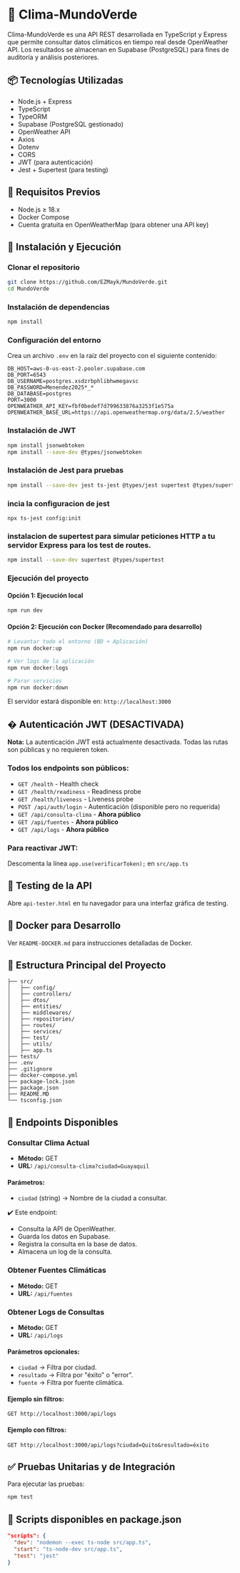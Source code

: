 # 🌱 Clima-MundoVerde

Clima-MundoVerde es una API REST desarrollada en TypeScript y Express que permite consultar datos climáticos en tiempo real desde OpenWeather API. Los resultados se almacenan en Supabase (PostgreSQL) para fines de auditoría y análisis posteriores.

## 📦 Tecnologías Utilizadas

- Node.js + Express
- TypeScript
- TypeORM
- Supabase (PostgreSQL gestionado)
- OpenWeather API
- Axios
- Dotenv
- CORS
- JWT (para autenticación)
- Jest + Supertest (para testing)

## 🔧 Requisitos Previos

- Node.js ≥ 18.x
- Docker Compose
- Cuenta gratuita en OpenWeatherMap (para obtener una API key)

## 🚀 Instalación y Ejecución

### Clonar el repositorio
```bash
git clone https://github.com/EZMayk/MundoVerde.git
cd MundoVerde
```

### Instalación de dependencias
```bash
npm install
```

### Configuración del entorno
Crea un archivo `.env` en la raíz del proyecto con el siguiente contenido:
```env
DB_HOST=aws-0-us-east-2.pooler.supabase.com
DB_PORT=6543
DB_USERNAME=postgres.xsdzrbphlibhwmegavsc
DB_PASSWORD=Menendez2025*_*
DB_DATABASE=postgres
PORT=3000
OPENWEATHER_API_KEY=fbf0bedef7d799633876a3253f1e575a
OPENWEATHER_BASE_URL=https://api.openweathermap.org/data/2.5/weather
```

### Instalación de JWT
```bash
npm install jsonwebtoken
npm install --save-dev @types/jsonwebtoken
```

### Instalación de Jest para pruebas
```bash
npm install --save-dev jest ts-jest @types/jest supertest @types/supertest
```
### incia la configuracion de jest
```
npx ts-jest config:init
```

### instalacion de supertest para simular peticiones HTTP a tu servidor Express para los test de routes.
```bash
npm install --save-dev supertest @types/supertest
```

### Ejecución del proyecto

#### Opción 1: Ejecución local
```bash
npm run dev
```

#### Opción 2: Ejecución con Docker (Recomendado para desarrollo)
```bash
# Levantar todo el entorno (BD + Aplicación)
npm run docker:up

# Ver logs de la aplicación
npm run docker:logs

# Parar servicios
npm run docker:down
```

El servidor estará disponible en: `http://localhost:3000`

## � Autenticación JWT (DESACTIVADA)

**Nota:** La autenticación JWT está actualmente desactivada. Todas las rutas son públicas y no requieren token.

### Todos los endpoints son públicos:
- `GET /health` - Health check
- `GET /health/readiness` - Readiness probe  
- `GET /health/liveness` - Liveness probe
- `POST /api/auth/login` - Autenticación (disponible pero no requerida)
- `GET /api/consulta-clima` - **Ahora público**
- `GET /api/fuentes` - **Ahora público**
- `GET /api/logs` - **Ahora público**

### Para reactivar JWT:
Descomenta la línea `app.use(verificarToken);` en `src/app.ts`

## 🧪 Testing de la API

Abre `api-tester.html` en tu navegador para una interfaz gráfica de testing.

## 🐳 Docker para Desarrollo

Ver `README-DOCKER.md` para instrucciones detalladas de Docker.

## 📂 Estructura Principal del Proyecto
```text
├── src/
│   ├── config/
│   ├── controllers/
│   ├── dtos/
│   ├── entities/
│   ├── middlewares/
│   ├── repositories/
│   ├── routes/
│   ├── services/
│   ├── test/
│   ├── utils/
│   ├── app.ts
├── tests/
├── .env
├── .gitignore
├── docker-compose.yml
├── package-lock.json
├── package.json
├── README.MD
└── tsconfig.json
```

## 📡 Endpoints Disponibles

### Consultar Clima Actual
- **Método:** GET  
- **URL:** `/api/consulta-clima?ciudad=Guayaquil`

#### Parámetros:
- `ciudad` (string) → Nombre de la ciudad a consultar.

✔️ Este endpoint:
- Consulta la API de OpenWeather.
- Guarda los datos en Supabase.
- Registra la consulta en la base de datos.
- Almacena un log de la consulta.

### Obtener Fuentes Climáticas
- **Método:** GET  
- **URL:** `/api/fuentes`

### Obtener Logs de Consultas
- **Método:** GET  
- **URL:** `/api/logs`

#### Parámetros opcionales:
- `ciudad` → Filtra por ciudad.
- `resultado` → Filtra por "éxito" o "error".
- `fuente` → Filtra por fuente climática.

#### Ejemplo sin filtros:
```http
GET http://localhost:3000/api/logs
```

#### Ejemplo con filtros:
```http
GET http://localhost:3000/api/logs?ciudad=Quito&resultado=éxito
```

## ✅ Pruebas Unitarias y de Integración
Para ejecutar las pruebas:
```bash
npm test
```

## 📜 Scripts disponibles en package.json
```json
"scripts": {
  "dev": "nodemon --exec ts-node src/app.ts",
  "start": "ts-node-dev src/app.ts",
  "test": "jest"
}
```

